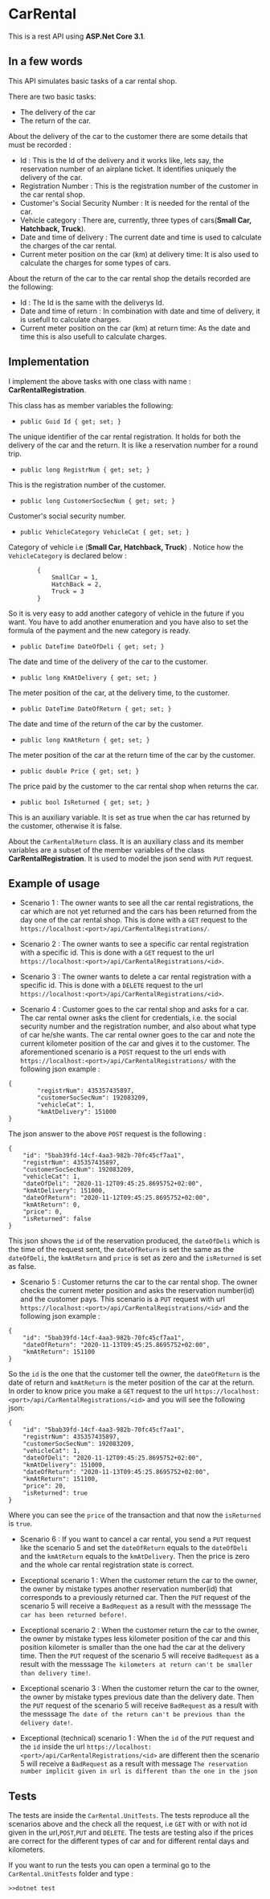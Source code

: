 # CarRental

This is a rest API using **ASP.Net Core 3.1**.

## In a few words

This API simulates basic tasks of a car rental shop.

There are two basic tasks:

  * The delivery of the car 
  * The return of the car.

About the delivery of the car to the customer there are some details that must be recorded : 
* Id : This is the Id of the delivery and it works like, lets say, the reservation number of an airplane ticket. It identifies 
uniquely the delivery of the car.
* Registration Number : This is the registration number of the customer in the car rental shop.
* Customer's Social Security Number : It is needed for the rental of the car.
* Vehicle category : There are, currently, three types of cars(**Small Car, Hatchback, Truck**). 
* Date and time of delivery : The current date and time is used to calculate the charges of the car rental.
* Current meter position on the car (km) at delivery time: It is also used to calculate the charges for some types of cars.

About the return of the car to the car rental shop the details recorded are the following:
* Id : The Id is the same with the deliverys Id.
* Date and time of return : In combination with date and time of delivery, it is usefull to calculate charges.
* Current meter position on the car (km) at return time: As the date and time this is also usefull to calculate charges.

## Implementation
I implement the above tasks with one class with name : **CarRentalRegistration**.

This class has as member variables the following: 
* ```public Guid Id { get; set; }```

The unique identifier of the car rental registration. It holds for both the delivery of the car and the return. It is like a reservation
number for a round trip.
* ```public long RegistrNum { get; set; }```

This is the registration number of the customer.
* ```public long CustomerSocSecNum { get; set; }```

Customer's social security number.
* ```public VehicleCategory VehicleCat { get; set; }```

Category of vehicle i.e (**Small Car, Hatchback, Truck**) . Notice how the ```VehicleCategory``` is declared below : 
```public enum VehicleCategory
        {
            SmallCar = 1,
            HatchBack = 2,
            Truck = 3
        }
```

So it is very easy to add another category of vehicle in the future if you want. You have to add another enumeration 
and you have also to set the formula of the payment and the new category is ready.
* ```public DateTime DateOfDeli { get; set; } ```

The date and time of the delivery of the car to the customer.
* ```public long KmAtDelivery { get; set; }```

The meter position of the car, at the delivery time, to the customer.
* ```public DateTime DateOfReturn { get; set; }```

The date and time of the return of the car by the customer. 
* ```public long KmAtReturn { get; set; }```

The meter position of the car at the return time of the car by the customer.
* ```public double Price { get; set; }```

The price paid by the customer το the car rental shop when returns the car.
* ```public bool IsReturned { get; set; } ```

This is an auxiliary variable. It is set as true when the car has returned by the customer, otherwise it is false.

About the ```CarRentalReturn``` class. It is an auxiliary class and its member variables are a subset of the member variables of the class **CarRentalRegistration**.  It is used to model the json send with ```PUT``` request.

## Example of usage
* Scenario 1 : The owner wants to see all the car rental registrations, the car which are not yet returned and the cars has been returned from the day one of the car rental shop. This is done with a ```GET``` request to the ```https://localhost:<port>/api/CarRentalRegistrations/```.

* Scenario 2 : The owner wants to see a specific car rental registration with a specific id. This is done with a ```GET``` request to the url ```https://localhost:<port>/api/CarRentalRegistrations/<id>```.

* Scenario 3 : The owner wants to delete a car rental registration with a specific id. This is done with a ```DELETE``` request to the url ```https://localhost:<port>/api/CarRentalRegistrations/<id>```.

* Scenario 4 : Customer goes to the car rental shop and asks for a car. The car rental owner asks the client for credentials,
i.e. the social security number and the registration number, and also about what type of car he/she wants. The car rental owner
goes to the car and note the current kilometer position of the car and gives it to the customer. The aforementioned scenario is
a ```POST``` request to the url ends with ```https://localhost:<port>/api/CarRentalRegistrations/``` with the following json example : 
``` 
{
        "registrNum": 435357435897,
        "customerSocSecNum": 192083209,
        "vehicleCat": 1,
        "kmAtDelivery": 151000        
}
```

The json answer to the above ```POST``` request is the following : 
```
{
    "id": "5bab39fd-14cf-4aa3-982b-70fc45cf7aa1",
    "registrNum": 435357435897,
    "customerSocSecNum": 192083209,
    "vehicleCat": 1,
    "dateOfDeli": "2020-11-12T09:45:25.8695752+02:00",
    "kmAtDelivery": 151000,
    "dateOfReturn": "2020-11-12T09:45:25.8695752+02:00",
    "kmAtReturn": 0,
    "price": 0,
    "isReturned": false
}
```
This json shows the ```id``` of the reservation produced, the ```dateOfDeli``` which is the time of the request sent, the ```dateOfReturn``` is
set the same as the ```dateOfDeli```, the ```kmAtReturn``` and ```price``` is set as zero and the ```isReturned``` is set as false.

* Scenario 5 : Customer returns the car to the car rental shop. The owner checks the current meter position and asks the reservation number(id) and the customer pays.
This scenario is a ```PUT``` request with url ```https://localhost:<port>/api/CarRentalRegistrations/<id>``` and the following json example : 
```
{
    "id": "5bab39fd-14cf-4aa3-982b-70fc45cf7aa1",
    "dateOfReturn": "2020-11-13T09:45:25.8695752+02:00",
    "kmAtReturn": 151100
}
```
So the ```id``` is the one that the customer tell the owner, the ```dateOfReturn``` is the date of return and  ```kmAtReturn``` is the meter position of the car at the return. In order to know price you make a ```GET``` request to the url ```https://localhost:<port>/api/CarRentalRegistrations/<id>``` and you will see the following json: 
```
{
    "id": "5bab39fd-14cf-4aa3-982b-70fc45cf7aa1",
    "registrNum": 435357435897,
    "customerSocSecNum": 192083209,
    "vehicleCat": 1,
    "dateOfDeli": "2020-11-12T09:45:25.8695752+02:00",
    "kmAtDelivery": 151000,
    "dateOfReturn": "2020-11-13T09:45:25.8695752+02:00",
    "kmAtReturn": 151100,
    "price": 20,
    "isReturned": true
}
```
Where you can see the ```price``` of the transaction and that now the ```isReturned``` is ```true```.

 * Scenario 6 : If you want to cancel a car rental, you send a ```PUT``` request like the scenario 5 and set the ```dateOfReturn``` equals to the ```dateOfDeli``` and the ```kmAtReturn``` equals to the ```kmAtDelivery```. Then the price is zero and the whole car rental registration state is correct.

* Exceptional scenario 1 : When the customer return the car to the owner, the owner by mistake types another reservation number(id) that corresponds to a previously returned car. Then the ```PUT``` request of the scenario 5 will receive a ```BadRequest``` as a result with the messsage ```The car has been returned before!```.

* Exceptional scenario 2 : When the customer return the car to the owner, the owner by mistake types less kilometer position of the car and this position kilometer is smaller than the one had the car at the delivery time. Then the ```PUT``` request of the scenario 5 will receive ```BadRequest``` as a result with the messsage ```The kilometers at return can't be smaller than delivery time!```.

* Exceptional scenario 3 : When the customer return the car to the owner, the owner by mistake types previous date than the delivery date. Then the ```PUT``` request of the scenario 5 will receive ```BadRequest``` as a result with the messsage ```The date of the return can't be previous than the delivery date!```.

* Exceptional (technical) scenario 1 : When the ```id``` of the ```PUT``` request and the ```id``` inside the url ```https://localhost:<port>/api/CarRentalRegistrations/<id>``` are different then the scenario 5 will receive a ```BadRequest``` as a result with message ```The reservation number implicit given in url is different than the one in the json```
 
 
 ## Tests 
The tests are inside the ```CarRental.UnitTests```. The tests reproduce all the scenarios above and the check all the request, i.e ```GET``` with or with not id given in the url,```POST```,```PUT``` and ```DELETE```. The tests are testing also if the prices are correct for the different types of car and for different rental days and kilometers.

If you want to run the tests you can open a terminal go to the ```CarRental.UnitTests``` folder and type : 

```>>dotnet test```

